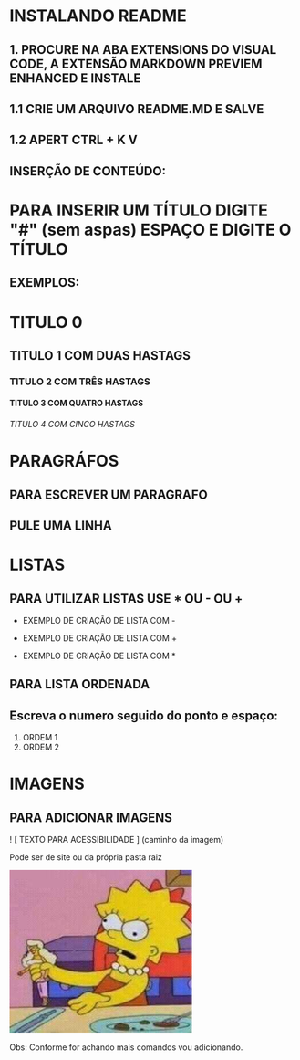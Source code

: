 # INSTALANDO README

## 1. PROCURE NA ABA EXTENSIONS DO VISUAL CODE, A EXTENSÃO MARKDOWN PREVIEM ENHANCED E INSTALE

## 1.1 CRIE UM ARQUIVO README.MD E SALVE

## 1.2 APERT CTRL + K V

## INSERÇÃO DE CONTEÚDO:
# PARA INSERIR UM TÍTULO  DIGITE "#" (sem aspas) ESPAÇO E DIGITE O TÍTULO

## EXEMPLOS:
# TITULO 0

## TITULO 1 COM DUAS HASTAGS

### TITULO 2 COM TRÊS HASTAGS

#### TITULO 3 COM QUATRO HASTAGS

###### TITULO 4 COM CINCO HASTAGS

# PARAGRÁFOS
## PARA ESCREVER UM PARAGRAFO

## PULE UMA LINHA

# LISTAS

## PARA UTILIZAR LISTAS USE * OU - OU +
- EXEMPLO DE CRIAÇÃO DE LISTA COM -
+ EXEMPLO DE CRIAÇÃO DE LISTA COM +
* EXEMPLO DE CRIAÇÃO DE LISTA COM *

## PARA LISTA ORDENADA

## Escreva o numero seguido do ponto e espaço:
1. ORDEM 1
2. ORDEM 2

# IMAGENS

## PARA ADICIONAR IMAGENS

 ! [ TEXTO PARA ACESSIBILIDADE ] (caminho da imagem)

 Pode ser de site ou da própria pasta raiz

![Alt Text](lisa.jpg)

Obs: Conforme for achando mais comandos vou adicionando.